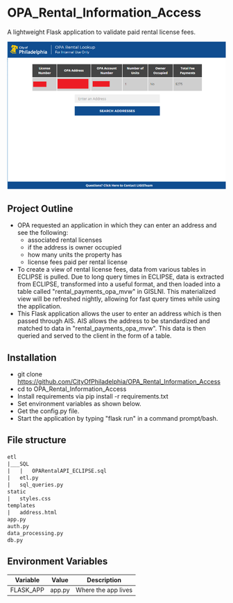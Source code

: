 # OPA_Rental_Information_Access
A lightweight Flask application to validate paid rental license fees.

![OPA_RENTAL](https://github.com/CityOfPhiladelphia/OPA_Rental_Information_Access/blob/master/OPA_RENTAL.PNG)

## Project Outline
- OPA requested an application in which they can enter an address and see the following:
  - associated rental licenses
  - if the address is owner occupied 
  - how many units the property has
  - license fees paid  per rental license
- To create a view of rental license fees, data from various tables in ECLIPSE is pulled. Due to long query times in ECLIPSE, data is extracted from ECLIPSE, transformed into a useful format, and then loaded into a table called "rental_payments_opa_mvw" in GISLNI. This materialized view will be refreshed nightly, allowing for fast query times while using the application.
- This Flask application allows the user to enter an address which is then passed through AIS. AIS allows the address to be standardized and matched to data in "rental_payments_opa_mvw". This data is then queried and served to the client in the form of a table.

## Installation
- git clone https://github.com/CityOfPhiladelphia/OPA_Rental_Information_Access
- cd to OPA_Rental_Information_Access
- Install requirements via pip install -r requirements.txt
- Set environment variables as shown below.
- Get the config.py file.
- Start the application by typing "flask run" in a command prompt/bash.

## File structure
```
etl
|___SQL
|   |   OPARentalAPI_ECLIPSE.sql
|   etl.py
|   sql_queries.py
static
|   styles.css
templates
|   address.html
app.py
auth.py
data_processing.py
db.py
```
## Environment Variables
| Variable     | Value                       | Description                                      |
| ------------ | --------------------------- | ------------------------------------------------ |
| FLASK_APP    | app.py                      | Where the app lives                              |
